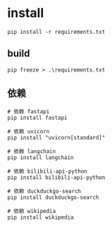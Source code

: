 # install
`pip install -r requirements.txt`

## build
`pip freeze > .\requirements.txt`

## 依赖

```shell
# 依赖 fastapi
pip install fastapi

# 依赖 uvicorn
pip install "uvicorn[standard]"

# 依赖 langchain
pip install langchain

# 依赖 bilibili-api-python
pip install bilibili-api-python

# 依赖 duckduckgo-search
pip install duckduckgo-search

# 依赖 wikipedia
pip install wikipedia
```